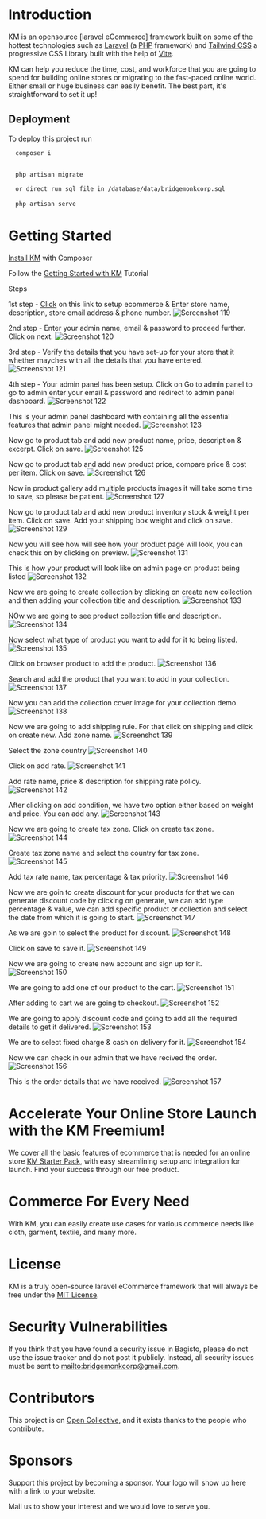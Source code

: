 # Introduction

KM is an opensource [laravel eCommerce] framework built on some of the hottest technologies such as [Laravel](https://laravel.com/) (a [PHP](https://secure.php.net/) framework) and [Tailwind CSS](https://tailwindcss.com/) a progressive CSS Library built with the help of [Vite](https://vite.dev/).

KM can help you reduce the time, cost, and workforce that you are going to spend for building online stores or migrating to the fast-paced online world. Either small or huge business can easily benefit. The best part, it's straightforward to set it up!


## Deployment

To deploy this project run

```bash
  composer i


  php artisan migrate 
  
  or direct run sql file in /database/data/bridgemonkcorp.sql
  
  php artisan serve
```

# Getting Started




[Install KM](https://www.youtube.com/watch?v=1J7U5n7h8Lo) with Composer 

Follow the [Getting Started with KM](https://www.youtube.com/watch?v=1J7U5n7h8Lo) Tutorial





Steps

1st step - 
[Click](localhost:8000/admin/setup) on this link to setup ecommerce & Enter store name, description, store email address & phone number. 
<img src="screenshots/Screenshot (119).png" alt="Screenshot 119">

2nd step - 
Enter your admin name, email & password to proceed further. Click on next.
<img src="screenshots/Screenshot (120).png" alt="Screenshot 120">

3rd step - 
Verify the details that you have set-up for your store that it whether mayches with all the details that you have entered.
<img src="screenshots/Screenshot (121).png" alt="Screenshot 121">

4th step - 
Your admin panel has been setup. Click on Go to admin panel to go to admin enter your email & password and redirect to admin panel dashboard.
<img src="screenshots/Screenshot (122).png" alt="Screenshot 122">

This is your admin panel dashboard with containing all the essential features that admin panel might needed.
<img src="screenshots/Screenshot (123).png" alt="Screenshot 123">



Now go to product tab and add new product name, price, description & excerpt. Click on save.
<img src="screenshots/Screenshot (125).png" alt="Screenshot 125">

Now go to product tab and add new product price, compare price & cost per item. Click on save.
<img src="screenshots/Screenshot (126).png" alt="Screenshot 126">

Now in product gallery add multiple products images it will take some time to save, so please be patient.
<img src="screenshots/Screenshot (127).png" alt="Screenshot 127">


Now go to product tab and add new product inventory stock & weight per item. Click on save. Add your shipping box weight and click on save.
<img src="screenshots/Screenshot (129).png" alt="Screenshot 129">

Now you will see how will see how your product page will look, you can check this on by clicking on preview.
<img src="screenshots/Screenshot (131).png" alt="Screenshot 131">

This is how your product will look like on admin page on product being listed
<img src="screenshots/Screenshot (132).png" alt="Screenshot 132">

Now we are going to create collection by clicking on create new collection and then adding your collection title and description.
<img src="screenshots/Screenshot (133).png" alt="Screenshot 133">

NOw we are going to see product collection title and description.
<img src="screenshots/Screenshot (134).png" alt="Screenshot 134">

Now select what type of product you want to add for it to being listed. 
<img src="screenshots/Screenshot (135).png" alt="Screenshot 135">

Click on browser product to add the product.
<img src="screenshots/Screenshot (136).png" alt="Screenshot 136">

Search and add the product that you want to add in your collection.
<img src="screenshots/Screenshot (137).png" alt="Screenshot 137">

Now you can add the collection cover image for your collection demo.
<img src="screenshots/Screenshot (138).png" alt="Screenshot 138">

Now we are going to add shipping rule. For that click on shipping and click on create new.
Add zone name. 
<img src="screenshots/Screenshot (139).png" alt="Screenshot 139">

Select the zone country
<img src="screenshots/Screenshot (140).png" alt="Screenshot 140">

Click on add rate.
<img src="screenshots/Screenshot (141).png" alt="Screenshot 141">

Add rate name, price & description for shipping rate policy.
<img src="screenshots/Screenshot (142).png" alt="Screenshot 142">


After clicking on add condition, we have two option either based on weight and price. You can add any.
<img src="screenshots/Screenshot (143).png" alt="Screenshot 143">

Now we are going to create tax zone. Click on create tax zone.
<img src="screenshots/Screenshot (144).png" alt="Screenshot 144">

Create tax zone name and select the country for tax zone.
<img src="screenshots/Screenshot (145).png" alt="Screenshot 145">

Add tax rate name, tax percentage & tax priority.
<img src="screenshots/Screenshot (146).png" alt="Screenshot 146">

Now we are goin to create discount for your products for that we can generate discount code by clicking on generate, we can add type percentage & value, we can add specific product or collection and select the date from which it is going to start.
<img src="screenshots/Screenshot (147).png" alt="Screenshot 147">

As we are goin to select the product for discount.
<img src="screenshots/Screenshot (148).png" alt="Screenshot 148">

Click on save to save it.
<img src="screenshots/Screenshot (149).png" alt="Screenshot 149">

Now we are going to create new account and sign up for it.
<img src="screenshots/Screenshot (150).png" alt="Screenshot 150">

We are going to add one of our product to the cart.
<img src="screenshots/Screenshot (151).png" alt="Screenshot 151">

After adding to cart we are going to checkout.
<img src="screenshots/Screenshot (152).png" alt="Screenshot 152">

We are going to apply discount code and going to add all the required details to get it delivered.
<img src="screenshots/Screenshot (153).png" alt="Screenshot 153">

We are to select fixed charge & cash on delivery for it. 
<img src="screenshots/Screenshot (154).png" alt="Screenshot 154">

Now we can check in our admin that we have recived the order.
<img src="screenshots/Screenshot (156).png" alt="Screenshot 156">

This is the order details that we have received.
<img src="screenshots/Screenshot (157).png" alt="Screenshot 157">





# Accelerate Your Online Store Launch with the KM Freemium!

We cover all the basic features of ecommerce that is needed for an online store [KM Starter Pack](https://www.youtube.com/watch?v=1J7U5n7h8Lo), with easy streamlining setup and integration for launch. Find your success through our free product. 


# Commerce For Every Need


With KM, you can easily create use cases for various commerce needs like cloth, garment, textile, and many more.


# License
KM is a truly open-source laravel eCommerce framework that will always be free under the [MIT License](https://opensource.org/license/mit).

# Security Vulnerabilities
If you think that you have found a security issue in Bagisto, please do not use the issue tracker and do not post it publicly. Instead, all security issues must be sent to [mailto:bridgemonkcorp@gmail.com](mailto:bridgemonkcorp@gmail.com).

# Contributors

This project is on [Open Collective](https://opencollective.com/), and it exists thanks to the people who contribute.



# Sponsors

Support this project by becoming a sponsor. Your logo will show up here with a link to your website.

Mail us to show your interest and we would love to serve you.
